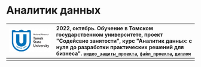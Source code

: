 # Аналитик данных

|![ТГУ](https://github.com/agvaravin/agvaravin/blob/main/pix/TGU.png)|2022, октябрь. Обучение в Томском государственном университете, проект "Содейсвие занятости", курс "Аналитик данных: с нуля до разработки практических решений для бизнеса". [`видео_защиты_проекта`][Defence], [`файл_проекта`][Project], [`диплом`][Diplom] |
|--:|:--|
|||

[Defence]: https://1drv.ms/v/s!AnwJpS7dTX1ug6oIDXQm59dHHBNbkQ?e=6sgaMT
[Project]: AD_Tomsk_Federal_University/vkr_ad801_varavin.ipynb
[Diplom]: AD_Tomsk_Federal_University/Diplom_TGU.pdf
